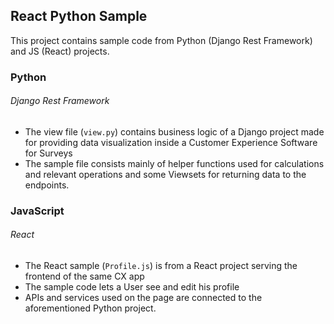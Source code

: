 ## React Python Sample

This project contains sample code from Python (Django Rest Framework) and JS (React) projects.

### Python
###### Django Rest Framework

- The view file (`view.py`) contains business logic of a Django project made for providing data visualization inside a 
Customer Experience Software for Surveys
- The sample file consists mainly of helper functions used for calculations and relevant operations and some Viewsets for 
returning data to the endpoints.

### JavaScript
###### React

- The React sample (`Profile.js`) is from a React project serving the frontend of the same CX app
- The sample code lets a User see and edit his profile
- APIs and services used on the page are connected to the aforementioned Python project.